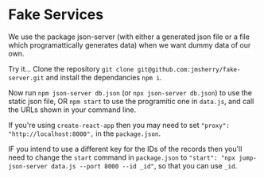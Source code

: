 # Fake Services

We use the package json-server (with either a generated json file or a file which programattically generates data) when we want dummy data of our own.

Try it... Clone the repository `git clone git@github.com:jmsherry/fake-server.git` and install the dependancies `npm i`.

Now run `npm json-server db.json` (or `npx json-server db.json`) to use the static json file, OR  `npm start` to use the programitic one in `data.js`, and call the URLs shown in your command line.

If you're using `create-react-app` then you may need to set `"proxy": "http://localhost:8000",` in the `package.json`.

IF you intend to use a different key for the IDs of the records then you'll need to change the `start` command in `package.json` to `"start": "npx jump-json-server data.js --port 8000 --id _id"`, so that you can use `_id`.
